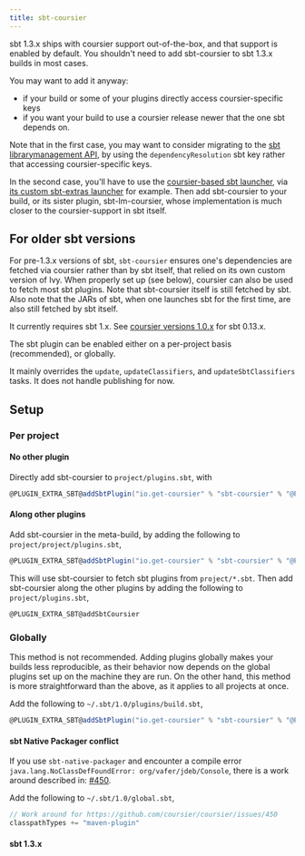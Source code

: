 ```yaml
---
title: sbt-coursier
---
```


sbt 1.3.x ships with coursier support out-of-the-box, and that support
is enabled by default. You shouldn't need to add sbt-coursier to sbt
1.3.x builds in most cases.

You may want to add it anyway:
- if your build or some of your plugins directly access coursier-specific
keys
- if you want your build to use a coursier release newer that the one sbt
depends on.

Note that in the first case, you may want to consider migrating to
the [sbt librarymanagement API](https://github.com/sbt/librarymanagement),
by using the `dependencyResolution` sbt key rather that accessing
coursier-specific keys.

In the second case, you'll have to use the
[coursier-based sbt launcher](https://github.com/coursier/sbt-launcher),
via [its custom sbt-extras launcher](https://github.com/coursier/sbt-extras)
for example. Then add sbt-coursier to your build, or its sister plugin,
sbt-lm-coursier, whose implementation is much closer to the coursier-support
in sbt itself.

## For older sbt versions

For pre-1.3.x versions of sbt, `sbt-coursier` ensures one's dependencies are fetched via coursier rather
than by sbt itself, that relied on its own custom version of Ivy. When
properly set up (see below), coursier can also be used to fetch most sbt plugins. Note that sbt-coursier itself is still fetched by sbt. Also note that the JARs of sbt, when one launches sbt for the first time, are also still fetched by sbt itself.

It currently requires sbt 1.x. See
[coursier versions 1.0.x](https://github.com/coursier/coursier/tree/series/1.0.x)
for sbt 0.13.x.

The sbt plugin can be enabled either on a per-project basis (recommended), or globally.

It mainly overrides the `update`, `updateClassifiers`, and `updateSbtClassifiers` tasks. It does
not handle publishing for now.

## Setup

### Per project

#### No other plugin

Directly add sbt-coursier to `project/plugins.sbt`, with
```scala
@PLUGIN_EXTRA_SBT@addSbtPlugin("io.get-coursier" % "sbt-coursier" % "@PLUGIN_VERSION@")
```

#### Along other plugins

Add sbt-coursier in the meta-build, by adding the following to `project/project/plugins.sbt`,
```scala
@PLUGIN_EXTRA_SBT@addSbtPlugin("io.get-coursier" % "sbt-coursier" % "@PLUGIN_VERSION@")
```

This will use sbt-coursier to fetch sbt plugins from `project/*.sbt`. Then add sbt-coursier along the other
plugins by adding the following to `project/plugins.sbt`,
```scala
@PLUGIN_EXTRA_SBT@addSbtCoursier
```

### Globally

This method is not recommended. Adding plugins globally makes your builds less reproducible, as their
behavior now depends on the global plugins set up on the machine they are run. On the other hand, this
method is more straightforward than the above, as it applies to all projects at once.

Add the following to `~/.sbt/1.0/plugins/build.sbt`,
```scala
@PLUGIN_EXTRA_SBT@addSbtPlugin("io.get-coursier" % "sbt-coursier" % "@PLUGIN_VERSION@")
```

#### sbt Native Packager conflict

If you use `sbt-native-packager` and encounter a compile error `java.lang.NoClassDefFoundError: org/vafer/jdeb/Console`,
there is a work around described in: [#450](https://github.com/coursier/coursier/issues/450).

Add the following to `~/.sbt/1.0/global.sbt`,
```scala
// Work around for https://github.com/coursier/coursier/issues/450
classpathTypes += "maven-plugin"
```

#### sbt 1.3.x


